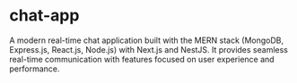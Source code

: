 # chat-app
A modern real-time chat application built with the MERN stack (MongoDB, Express.js, React.js, Node.js) with Next.js and NestJS. It provides seamless real-time communication with features focused on user experience and performance.
